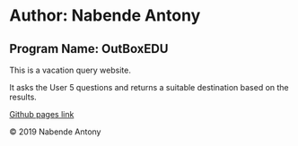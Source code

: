 # Author: Nabende Antony
## Program Name: OutBoxEDU

This is a vacation query website.

It asks the User 5 questions and returns a suitable destination based on the results.

[Github pages link](https://nabsty55.github.io/vacation-queries/)

&copy; 2019 Nabende Antony
